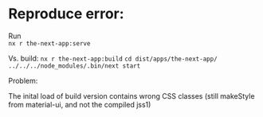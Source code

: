 # Reproduce error:

Run  
`nx r the-next-app:serve`

Vs. build:
`nx r the-next-app:build`
`cd dist/apps/the-next-app/`
`../../../node_modules/.bin/next start`

Problem:

The inital load of build version contains wrong CSS classes (still makeStyle from material-ui, and not the compiled jss1)
